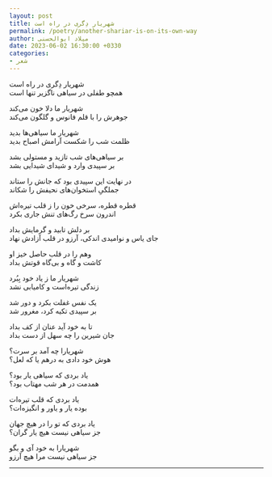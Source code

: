 ```yaml
---
layout: post
title: شهریار دِگری در راه است
permalink: /poetry/another-shariar-is-on-its-own-way
author: میلاد ابوالحسنی
date: 2023-06-02 16:30:00 +0330
categories: 
- شعر
---
```



شهریار دِگری در راه است  
همچو طفلی در سیاهی ناگزیر تنها است

شهریار ما دلا خون می‌کند  
جوهرش را با قلم فانوس و گلگون می‌کند

شهریار ما سیاهی‌ها بدید  
ظلمت شب را شکست آرامش اصباح بدید

بر سیاهی‌های شب تازید و مستولی بشد  
بر سپیدی وارد و شیدای شیدایی بشد

در نهایت این سپیدی بود که جانش را ستاند  
جملگیِ استخوان‌های نحیفش را شکاند

قطره قطره، سرخی خون را ز قلب تیره‌اش  
اندرون سرخ‌ رگ‌های تنش جاری بکرد

بر دلش تابید و گرمایش بداد  
جای یاس و نوامیدی اندکی، آرزو در قلب آزادش نهاد

وهم را در قلب حاصل خیز او  
کاشت و گاه و بی‌گاه قوتش بداد 

شهریار ما ز یاد خود بِبُرد  
زندگی تیره‌است و کامیابی نشد

یک نفس غفلت بکرد و دور شد  
بر سپیدی تکیه کرد، مغرور شد

تا به خود آید عنان از کف بداد  
جان شیرین را چه سهل از دست بداد

شهریارا چه آمد بر سرت؟  
هوش خود دادی به درهم یا که لعل؟

یاد بردی که سیاهی یار بود؟  
همدمت در هر شب مهتاب بود؟

یاد بردی که قلب تیره‌ات  
بوده یار و یاور و انگیزه‌ات؟

یاد بردی که تو را در هیچ جهان  
جز سیاهی نیست هیچ یار گران؟

شهریارا به خود آی و بگو  
جز سیاهی نیست مرا هیچ آرزو

---
